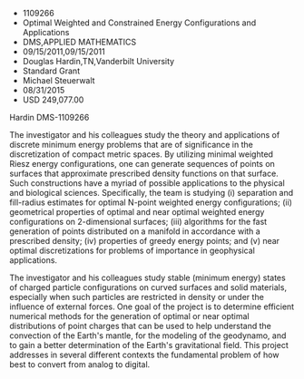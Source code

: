 
* 1109266
* Optimal Weighted and Constrained Energy Configurations and Applications
* DMS,APPLIED MATHEMATICS
* 09/15/2011,09/15/2011
* Douglas Hardin,TN,Vanderbilt University
* Standard Grant
* Michael Steuerwalt
* 08/31/2015
* USD 249,077.00

Hardin DMS-1109266

The investigator and his colleagues study the theory and applications of
discrete minimum energy problems that are of significance in the discretization
of compact metric spaces. By utilizing minimal weighted Riesz energy
configurations, one can generate sequences of points on surfaces that
approximate prescribed density functions on that surface. Such constructions
have a myriad of possible applications to the physical and biological sciences.
Specifically, the team is studying (i) separation and fill-radius estimates for
optimal N-point weighted energy configurations; (ii) geometrical properties of
optimal and near optimal weighted energy configurations on 2-dimensional
surfaces; (iii) algorithms for the fast generation of points distributed on a
manifold in accordance with a prescribed density; (iv) properties of greedy
energy points; and (v) near optimal discretizations for problems of importance
in geophysical applications.

The investigator and his colleagues study stable (minimum energy) states of
charged particle configurations on curved surfaces and solid materials,
especially when such particles are restricted in density or under the influence
of external forces. One goal of the project is to determine efficient numerical
methods for the generation of optimal or near optimal distributions of point
charges that can be used to help understand the convection of the Earth's
mantle, for the modeling of the geodynamo, and to gain a better determination of
the Earth's gravitational field. This project addresses in several different
contexts the fundamental problem of how best to convert from analog to digital.

